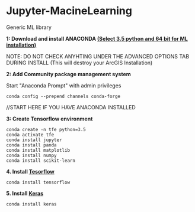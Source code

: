 # Jupyter-MacineLearning
Generic ML library

**1: Download and install ANACONDA [(Select 3.5 python and 64 bit for ML installation)](https://www.anaconda.com/download/#windows)**

NOTE: DO NOT CHECK ANYHTING UNDER THE ADVANCED OPTIONS TAB DURING INSTALL (This will destroy your ArcGIS Installation)

**2: Add Community package management system**

Start "Anaconda Prompt" with admin privileges
```
conda config --prepend channels conda-forge
```
//START HERE IF YOU HAVE ANACONDA INSTALLED

**3: Create Tensorflow environment**
```
conda create -n tfe python=3.5
conda activate tfe
conda install jupyter
conda install panda
conda install matplotlib
conda install numpy
conda install scikit-learn
```

**4. Install [Tesorflow](https://www.tensorflow.org/)**
```
conda install tensorflow
```

**5. Install [Keras](https://keras.io/)**
```
conda install keras
````
